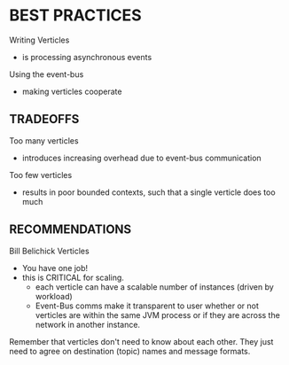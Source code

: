 # BEST PRACTICES
Writing Verticles
- is processing asynchronous events

Using the event-bus
- making verticles cooperate

## TRADEOFFS
Too many verticles
- introduces increasing overhead due to event-bus communication

Too few verticles
- results in poor bounded contexts, such that a single verticle does too much

## RECOMMENDATIONS
Bill Belichick Verticles
- You have one job!
- this is CRITICAL for scaling. 
    - each verticle can have a scalable number of instances (driven by workload)
    - Event-Bus comms make it transparent to user whether or not verticles are within the
    same JVM process or if they are across the network in another instance. 

Remember that verticles don't need to know about each other. They just need to agree
on destination (topic) names and message formats.


